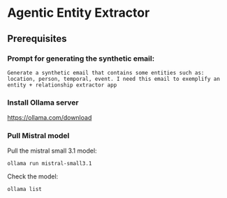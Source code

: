 # Agentic Entity Extractor

## Prerequisites

### Prompt for generating the synthetic email:

```
Generate a synthetic email that contains some entities such as: location, person, temporal, event. I need this email to exemplify an entity + relationship extractor app
```

### Install Ollama server
https://ollama.com/download

### Pull Mistral model
Pull the mistral small 3.1 model:
```
ollama run mistral-small3.1
```

Check the model:
```
ollama list
```
